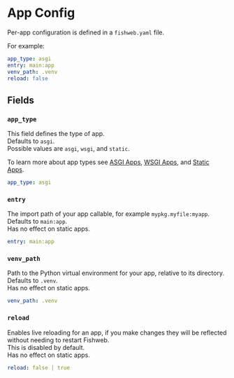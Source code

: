 # App Config

Per-app configuration is defined in a `fishweb.yaml` file.

For example:

```yaml
app_type: asgi
entry: main:app
venv_path: .venv
reload: false
```

## Fields

### `app_type`

This field defines the type of app.  
Defaults to `asgi`.  
Possible values are `asgi`, `wsgi`, and `static`.

To learn more about app types see [ASGI Apps](/content/concepts/asgi), [WSGI Apps](/content/concepts/wsgi), and [Static Apps](/content/concepts/static).

```yaml
app_type: asgi
```

### `entry`

The import path of your app callable, for example `mypkg.myfile:myapp`.  
Defaults to `main:app`.  
Has no effect on static apps.

```yaml
entry: main:app
```

### `venv_path`

Path to the Python virtual environment for your app, relative to its directory.  
Defaults to `.venv`.  
Has no effect on static apps.

```yaml
venv_path: .venv
```

### `reload`

Enables live reloading for an app, if you make changes they will be reflected without needing to restart Fishweb.  
This is disabled by default.  
Has no effect on static apps.

```yaml
reload: false | true
```
